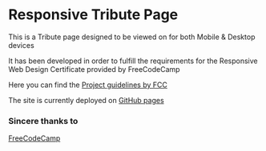 # Responsive Tribute Page

This is a Tribute page designed to be viewed on for both Mobile & Desktop devices

It has been developed in order to fulfill the requirements for the Responsive Web Design Certificate provided by FreeCodeCamp

Here you can find the [Project guidelines by FCC](https://www.freecodecamp.org/learn/responsive-web-design/responsive-web-design-projects/build-a-tribute-page)

The site is currently deployed on [GitHub pages](https://tankris.github.io/tributePage)

### Sincere thanks to

[FreeCodeCamp](https://www.freecodecamp.org)
